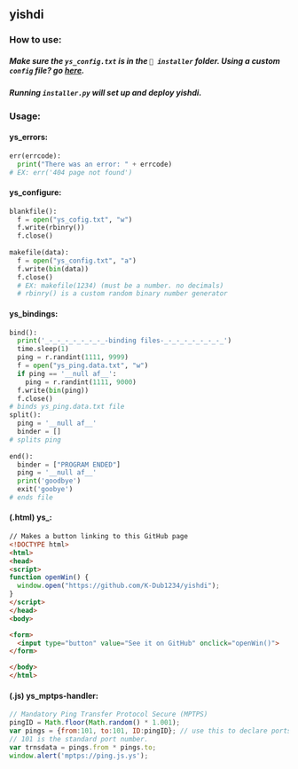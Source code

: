 ## yishdi
### How to use:
##### Make sure the `ys_config.txt` is in the `📁 installer` folder. Using a custom `config` file? go [here](https://github.com/K-Dub1234/yishdi/blob/Master/CUSTOM.md).
##### Running `installer.py` will set up and deploy yishdi.
### Usage:
#### ys_errors:
```python
err(errcode):
  print("There was an error: " + errcode)
# EX: err('404 page not found')
```
#### ys_configure:
```python
blankfile():
  f = open("ys_cofig.txt", "w")
  f.write(rbinry())
  f.close()
  
makefile(data):
  f = open("ys_config.txt", "a")
  f.write(bin(data))
  f.close()
  # EX: makefile(1234) (must be a number. no decimals)
  # rbinry() is a custom random binary number generator
```
#### ys_bindings:
```python
bind():
  print('_-_-_-_-_-_-_-_-binding files-_-_-_-_-_-_-_-_')
  time.sleep(1)
  ping = r.randint(1111, 9999)
  f = open("ys_ping.data.txt", "w")
  if ping == '__null af__':
    ping = r.randint(1111, 9000)
  f.write(bin(ping))
  f.close()
# binds ys_ping.data.txt file
split():
  ping = '__null af__'
  binder = []
# splits ping
  
end():
  binder = ["PROGRAM ENDED"]
  ping = '__null af__'
  print('goodbye')
  exit('goobye')
# ends file

```

#### (.html) ys_:
```html
// Makes a button linking to this GitHub page
<!DOCTYPE html>
<html>
<head>
<script>
function openWin() {
  window.open("https://github.com/K-Dub1234/yishdi");
}
</script>
</head>
<body>

<form>
  <input type="button" value="See it on GitHub" onclick="openWin()">
</form>

</body>
</html>
```
#### (.js) ys_mptps-handler:
```javascript
// Mandatory Ping Transfer Protocol Secure (MPTPS)
pingID = Math.floor(Math.random() * 1.001);
var pings = {from:101, to:101, ID:pingID}; // use this to declare ports.
// 101 is the standard port number.
var trnsdata = pings.from * pings.to;
window.alert('mptps://ping.js.ys');
```
